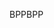 <span data-ttu-id="4e174-101">BPP</span><span class="sxs-lookup"><span data-stu-id="4e174-101">BPP</span></span>